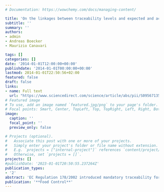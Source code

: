 ```yaml
---
# Documentation: https://wowchemy.com/docs/managing-content/

title: 'On the linkages between traceability levels and expected and actual traceability costs and benefits in the Italian fishery supply chain'
subtitle: ''
summary: ''
authors:
- admin
- Andreas Boecker 
- Maurizio Canavari

tags: []
categories: []
date: '2014-01-01T12:00:00+00:00'
publishdate: '2014-01-01T00:00:00+00:00'
lastmod: 2014-01-01T22:50:56+02:00
featured: false
draft: false
links: 
- name: Full text
  url: "https://www.sciencedirect.com/science/article/abs/pii/S095671351400245X"
# Featured image
# To use, add an image named `featured.jpg/png` to your page's folder.
# Focal points: Smart, Center, TopLeft, Top, TopRight, Left, Right, BottomLeft, Bottom, BottomRight.
image:
  caption: ''
  focal_point: ''
  preview_only: false

# Projects (optional).
#   Associate this post with one or more of your projects.
#   Simply enter your project's folder or file name without extension.
#   E.g. `projects = ["internal-project"]` references `content/project/deep-learning/index.md`.
#   Otherwise, set `projects = []`.
projects: []
#publishDate: '2023-01-01T20:50:55.237264Z'
publication_types: 
- '2'
abstract: 'EC Regulation 178/2002 introduced mandatory traceability for all food operators, but they can choose the level of traceability. We propose a model incorporating three indices of traceability - breadth, depth and precision - that affect costs and benefits. We empirically test the model by regression analyses, using data collected on a sample of Italian fish processors. While higher precision corresponds with larger perceived benefits, an increasing traceability breadth raises costs. A measure of the extent of the discrepancy between expected and actual costs and benefits is also established. Implications are discussed in light of future uptake of continuously advancing traceability technologies.'
publication: '**Food Control**'
---
```

